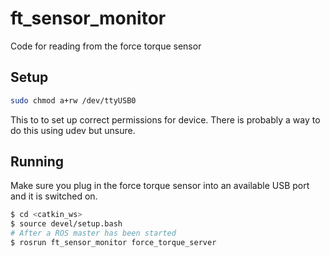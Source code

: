 # ft_sensor_monitor
Code for reading from the force torque sensor

## Setup
```bash
sudo chmod a+rw /dev/ttyUSB0
```
This to to set up correct permissions for device. There is probably a way to do this using udev but unsure. 

## Running
Make sure you plug in the force torque sensor into an available USB port and it is switched on. 
```bash
$ cd <catkin_ws>
$ source devel/setup.bash
# After a ROS master has been started
$ rosrun ft_sensor_monitor force_torque_server
```